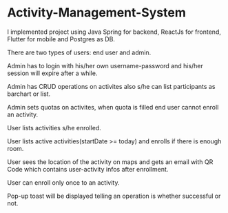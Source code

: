 ﻿# Activity-Management-System

I implemented project using Java Spring for backend, ReactJs for frontend, Flutter for mobile and Postgres as DB. 


There are two types of users: end user and admin.

Admin has to login with his/her own username-password and his/her session will expire after a while.

Admin has CRUD operations on activites also s/he can list participants as barchart or list. 

Admin sets quotas on activites, when quota is filled end user cannot enroll an activity.

User lists activities s/he enrolled.

User lists active activities(startDate >= today) and enrolls if there is enough room.

User sees the location of the activity on maps and gets an email with QR Code which contains user-activity infos after enrollment.

User can enroll only once to an activity.  


Pop-up toast will be displayed telling an operation is whether successful or not.
